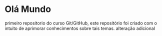 # Olá Mundo
 primeiro repositorio do curso Git/GitHub, este repositório foi criado com o intuito de aprimorar conhecimentos sobre tais temas.
alteração adicional 
